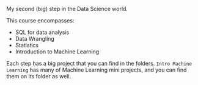 My second (big) step in the Data Science world.

This course encompasses:

- SQL for data analysis
- Data Wrangling
- Statistics
- Introduction to Machine Learning

Each step has a big project that you can find in the folders.
`Intro Machine Learning` has many of Machine Learning mini projects, and you can find them on its folder as well.
